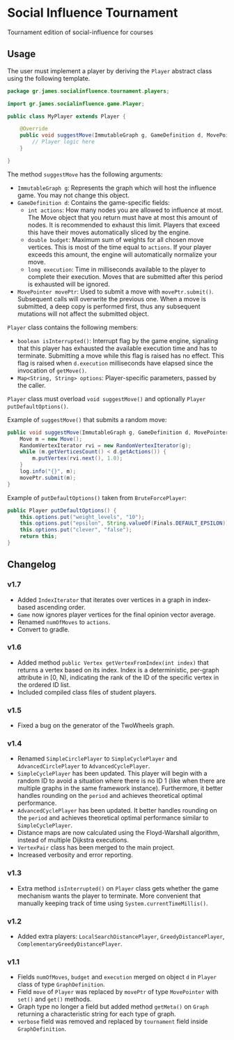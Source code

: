 # Social Influence Tournament

Tournament edition of social-influence for courses

## Usage

The user must implement a player by deriving the `Player` abstract class using the following template.

```java
package gr.james.socialinfluence.tournament.players;

import gr.james.socialinfluence.game.Player;

public class MyPlayer extends Player {

	@Override
	public void suggestMove(ImmutableGraph g, GameDefinition d, MovePointer movePtr) {
		// Player logic here
	}

}
```

The method `suggestMove` has the following arguments:

- `ImmutableGraph g`: Represents the graph which will host the influence game. You may not change this object.
- `GameDefinition d`: Contains the game-specific fields:
	- `int actions`: How many nodes you are allowed to influence at most. The Move object that you return must have at most this amount of nodes. It is recommended to exhaust this limit. Players that exceed this have their moves automatically sliced by the engine.
	- `double budget`: Maximum sum of weights for all chosen move vertices. This is most of the time equal to `actions`. If your player exceeds this amount, the engine will automatically normalize your move.
	- `long execution`: Time in milliseconds available to the player to complete their execution. Moves that are submitted after this period is exhausted will be ignored.
- `MovePointer movePtr`: Used to submit a move with `movePtr.submit()`. Subsequent calls will overwrite the previous one. When a move is submitted, a deep copy is performed first, thus any subsequent mutations will not affect the submitted object.

`Player` class contains the following members:

- `boolean isInterrupted()`: Interrupt flag by the game engine, signaling that this player has exhausted the available execution time and has to terminate. Submitting a move while this flag is raised has no effect. This flag is raised when `d.execution` milliseconds have elapsed since the invocation of `getMove()`.
- `Map<String, String> options`: Player-specific parameters, passed by the caller.

`Player` class must overload `void suggestMove()` and optionally `Player putDefaultOptions()`.

Example of `suggestMove()` that submits a random move:

```java
public void suggestMove(ImmutableGraph g, GameDefinition d, MovePointer movePtr) {
	Move m = new Move();
	RandomVertexIterator rvi = new RandomVertexIterator(g);
	while (m.getVerticesCount() < d.getActions()) {
		m.putVertex(rvi.next(), 1.0);
	}
	log.info("{}", m);
	movePtr.submit(m);
}
```

Example of `putDefaultOptions()` taken from `BruteForcePlayer`:

```java
public Player putDefaultOptions() {
	this.options.put("weight_levels", "10");
	this.options.put("epsilon", String.valueOf(Finals.DEFAULT_EPSILON));
	this.options.put("clever", "false");
	return this;
}
```

## Changelog

### v1.7

- Added `IndexIterator` that iterates over vertices in a graph in index-based ascending order.
- `Game` now ignores player vertices for the final opinion vector average.
- Renamed `numOfMoves` to `actions`.
- Convert to gradle.

### v1.6

- Added method `public Vertex getVertexFromIndex(int index)` that returns a vertex based on its index. Index is a deterministic, per-graph attribute in [0, N), indicating the rank of the ID of the specific vertex in the ordered ID list.
- Included compiled class files of student players.

### v1.5

- Fixed a bug on the generator of the TwoWheels graph.

### v1.4

- Renamed `SimpleCirclePlayer` to `SimpleCyclePlayer` and `AdvancedCirclePlayer` to `AdvancedCyclePlayer`.
- `SimpleCyclePlayer` has been updated. This player will begin with a random ID to avoid a situation where there is no ID 1 (like when there are multiple graphs in the same framework instance). Furthermore, it better handles rounding on the `period` and achieves theoretical optimal performance.
- `AdvancedCyclePlayer` has been updated. It better handles rounding on the `period` and achieves theoretical optimal performance similar to `SimpleCyclePlayer`.
- Distance maps are now calculated using the Floyd-Warshall algorithm, instead of multiple Dijkstra executions.
- `VertexPair` class has been merged to the main project.
- Increased verbosity and error reporting.

### v1.3

- Extra method `isInterrupted()` on `Player` class gets whether the game mechanism wants the player to terminate. More convenient that manually keeping track of time using `System.currentTimeMillis()`.

### v1.2

- Added extra players: `LocalSearchDistancePlayer`, `GreedyDistancePlayer`, `ComplementaryGreedyDistancePlayer`.

### v1.1

- Fields `numOfMoves`, `budget` and `execution` merged on object `d` in `Player` class of type `GraphDefinition`.
- Field `move` of `Player` was replaced by `movePtr` of type `MovePointer` with `set()` and `get()` methods.
- Graph type no longer a field but added method `getMeta()` on `Graph` returning a characteristic string for each type of graph.
- `verbose` field was removed and replaced by `tournament` field inside `GraphDefinition`.
